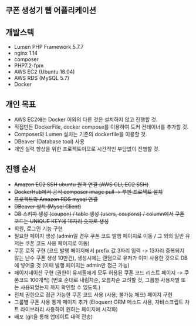 쿠폰 생성기 웹 어플리케이션
------------------------------------------

## 개발스텍
- Lumen PHP Framework 5.7.7
- nginx 1.14
- composer
- PHP7.2-fpm
- AWS EC2 (Ubuntu 18.04)
- AWS RDS (MySQL 5.7)
- Docker

## 개인 목표
- AWS EC2에는 Docker 이외의 다른 것은 설치하지 않고 진행할 것.
- 직접만든 DockerFile, docker compose를 이용하여 도커 컨테이너를 추가할 것.
- Composer와 Lumen 설치는 기존의 dockerfile을 이용할 것.
- DBeaver (Database tool) 사용
- 개인 실력 향상을 위한 프로젝트이므로 시간적인 부담없이 진행할 것.

## 진행 순서

- ~~Amazon EC2 SSH ubuntu 원격 연결 (AWS CLI, EC2 SSH)~~
- ~~DockerHub에서 공식 composer image pull -> 루멘 프로젝트 설치~~
- ~~프로젝트와 Amazon RDS mysql 연결~~
- ~~DBeaver 설치 (Mysql Client)~~
- ~~DB 스키마 생성 (coupon) / table 생성 (users, coupons) / column에서 쿠폰 코드는 UNIQUE KEY에 16자리 숫자로 생성~~
- 회원, 로그인 기능 구현
- 필요한 페이지 생성 (admin일 경우 쿠폰 코드 발행 페이지로 이동 / 그 외의 일반 유저는 쿠폰 코드 사용 페이지로 이동)
- 쿠폰 로직 구현 (코드 발행 페이지에서 prefix 값 3자리 입력 -> 13자리 중복되지 않는 난수 쿠폰 생성 10만건),
  생성시에는 랜덤으로 유저가 이미 사용한 것으로 DB에 넣어줄 것 (이때 발행 페이지는 admin만 접근 가능)
- 페이지네이션 구현 (권한이 유저들에게 모두 허용된 쿠폰 코드 리스트 페이지 -> 쿠폰코드 100개씩)
   (번호 순대로 내림차순, 오름차순 고려할 것, 그룹별 사용자별 또는 사용되었는지 까지 확인할 수 있도록.)
- 전체 권한으로 접근 가능한 쿠폰 코드 사용 (사용, 불가능 체크) 페이지 구현
- 그룹별 쿠폰 사용 통계 페이지 추가 (Eloquent ORM 메소드 사용, 자바스크립트 차트 라이브러리 사용하여 원하는 페이지에 시각화)
- 배포 (git을 통해 업데이트 내역 전송)
